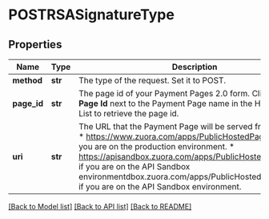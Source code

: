 # POSTRSASignatureType

## Properties
Name | Type | Description | Notes
------------ | ------------- | ------------- | -------------
**method** | **str** | The type of the request. Set it to POST.  | 
**page_id** | **str** | The page id of your Payment Pages 2.0 form. Click **Show Page Id** next to the Payment Page name in the Hosted Page List to retrieve the page id.  | 
**uri** | **str** | The URL that the Payment Page will be served from. Set it to:  * https://www.zuora.com/apps/PublicHostedPageLite.do if you are on the production environment. * https://apisandbox.zuora.com/apps/PublicHostedPageLite.do if you are on the API Sandbox environmentdbox.zuora.com/apps/PublicHostedPageLite.do if you are on the API Sandbox environment.  | 

[[Back to Model list]](../README.md#documentation-for-models) [[Back to API list]](../README.md#documentation-for-api-endpoints) [[Back to README]](../README.md)


